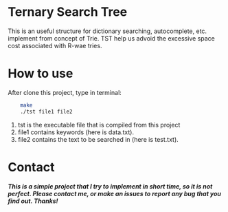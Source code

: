 # Ternary Search Tree

This is an useful structure for dictionary searching, autocomplete, etc. implement from concept of Trie. TST help us advoid the excessive space cost associated with R-wae tries.
# How to use

After clone this project, type in terminal:
```bash
    make
    ./tst file1 file2
```
1. tst is the executable file that is compiled from this project
2. file1 contains keywords (here is data.txt).
3. file2 contains the text to be searched in (here is test.txt).

# Contact
***This is a simple project that I try to implement in short time, so it is not perfect. Please contact me, or make an issues to report any bug that you find out. Thanks!***